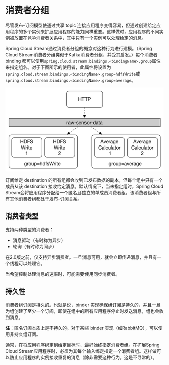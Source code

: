 # 消费者分组

尽管发布-订阅模型使通过共享 topic 连接应用程序变得容易，但通过创建给定应用程序的多个实例来扩展应用程序的能力同样重要。这样做时，应用程序的不同实例被放置在竞争消费者关系中，其中只有一个实例可以处理给定的消息。

Spring Cloud Stream通过消费者分组的概念对这种行为进行建模。（Spring Cloud Stream消费者分组类似于Kafka消费者分组，并受其启发。）每个消费者 binding 都可以使用`spring.cloud.stream.bindings.<bindingName>.group`属性来指定组名。对于下图所示的使用者，此属性将设置为`spring.cloud.stream.bindings.<bindingName>.group=hdfsWrite`或`spring.cloud.stream.bindings.<bindingName>.group=average`。


![Spring Cloud Stream消费者组](../images/SCSt-groups.png)




订阅给定 destination 的所有组都会收到已发布数据的副本，但每个组中只有一个成员从该 destination 接收给定消息。默认情况下，当未指定组时，Spring Cloud Stream会将应用程序分配给一个匿名且独立的单成员消费者组，该消费者组与所有其他消费者组都处于发布-订阅关系。


## 消费者类型

支持两种类型的消费者：

* 消息驱动（有时称为异步）
* 轮询（有时称为同步）


在2.0版之前，仅支持异步消费者。一旦消息可用，就会立即传递消息，并且有一个线程可以处理它。

当希望控制处理消息的速率时，可能需要使用同步消费者。

## 持久性

消费者组订阅是持久的。也就是说，binder 实现确保组订阅是持久的，并且一旦为组创建了至少一个订阅，即使在组中的所有应用程序停止时发送消息，组也会收到消息。

**注**：匿名订阅本质上是不持久的。对于某些 binder 实现（如RabbitMQ），可以使用非持久组订阅。

通常，在将应用程序绑定到给定目标时，最好始终指定消费者组。在扩展Spring Cloud Stream应用程序时，必须为其每个输入绑定指定一个消费者组。这样做可以防止应用程序的实例接收重复的消息（除非需要这种行为，这是不寻常的）。